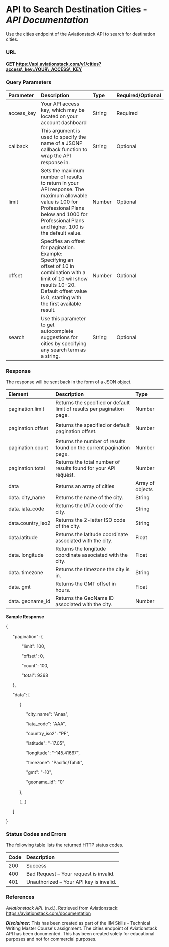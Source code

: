 # **API to Search Destination Cities** -  ***API Documentation***

Use the cities endpoint of the Aviationstack API to search for destination cities. 
### **URL**
#### GET https://api.aviationstack.com/v1/cities?access\_key=YOUR\_ACCESS\_KEY
### **Query Parameters**

|Parameter|Description|Type|Required/Optional|
| :- | :- | :- | :- |
|access\_key|Your API access key, which may be located on your account dashboard|String|Required|
|callback|This argument is used to specify the name of a JSONP callback function to wrap the API response in.|String|Optional|
|limit|Sets the maximum number of results to return in your API response. The maximum allowable value is 100 for Professional Plans below and 1000 for Professional Plans and higher. 100 is the default value.|Number|Optional|
|offset|Specifies an offset for pagination. Example: Specifying an offset of 10 in combination with a limit of 10 will show results 10-20. Default offset value is 0, starting with the first available result.|Number|Optional|
|search|Use this parameter to get autocomplete suggestions for cities by specifying any search term as a string. |String|Optional|
###
### **Response**
The response will be sent back in the form of a JSON object. 





|Element|Description|Type|
| :- | :- | :- |
|<p>pagination.limit </p><p></p><p></p>|Returns the specified or default limit of results per pagination page.|Number|
|<p>pagination.offset </p><p></p><p></p>|Returns the specified or default pagination offset.|Number|
|pagination.count |Returns the number of results found on the current pagination page.|Number|
|pagination.total |Returns the total number of results found for your API request.|Number|
|data|Returns an array of cities|Array of objects|
|data. city\_name|Returns the name of the city.|String|
|data. iata\_code|Returns the IATA code of the city.|String|
|data.country\_iso2|Returns the 2-letter ISO code of the city.|String|
|data.latitude|Returns the latitude coordinate associated with the city.|Float|
|data. longitude|Returns the longitude coordinate associated with the city.|Float|
|data. timezone|Returns the timezone the city is in.|String|
|data. gmt|Returns the GMT offset in hours.|Float|
|data. geoname\_id|Returns the GeoName ID associated with the city.|Number|



 **Sample Response**
 
{    

`   `"pagination": {

`       `"limit": 100,

`       `"offset": 0,

`       `"count": 100,

`       `"total": 9368

`   `},

`   `"data": [

`      `{

`         `"city\_name": "Anaa",

`         `"iata\_code": "AAA",

`         `"country\_iso2": "PF",

`         `"latitude": "-17.05",

`         `"longitude": "-145.41667",

`         `"timezone": "Pacific/Tahiti",

`         `"gmt": "-10",

`         `"geoname\_id": "0"

`      `},

`      `[...]

`   `]

} 

### **Status Codes and Errors**
The following table lists the returned HTTP status codes.

|Code|Description|
| :- | :- |
|200 |Success|
|400|Bad Request – Your request is invalid.|
|401|Unauthorized – Your API key is invalid.|
### **References**
*Aviationstack API*. (n.d.). Retrieved from Aviationstack: https://aviationstack.com/documentation

***Disclaimer:*** This has been created as part of the IIM Skills - Technical Writing Master Course's assignment. The cities endpoint of Aviationstack API has been documented. This has been created solely for educational purposes and not for commercial purposes.
